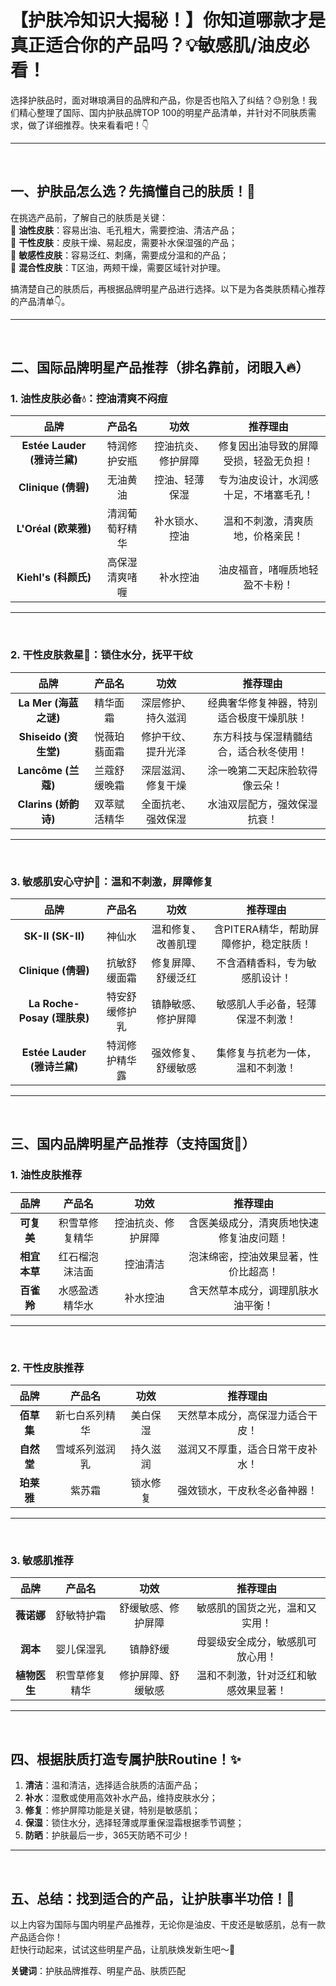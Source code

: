 # 【护肤冷知识大揭秘！】你知道哪款才是真正适合你的产品吗？💡敏感肌/油皮必看！

选择护肤品时，面对琳琅满目的品牌和产品，你是否也陷入了纠结？😓别急！我们精心整理了国际、国内护肤品牌TOP 100的明星产品清单，并针对不同肤质需求，做了详细推荐。快来看看吧！👇

---
<br>

## **一、护肤品怎么选？先搞懂自己的肤质！💬**

在挑选产品前，了解自己的肤质是关键：  
🌟 **油性皮肤**：容易出油、毛孔粗大，需要控油、清洁产品；  
🌟 **干性皮肤**：皮肤干燥、易起皮，需要补水保湿强的产品；  
🌟 **敏感性皮肤**：容易泛红、刺痛，需要成分温和的产品；  
🌟 **混合性皮肤**：T区油，两颊干燥，需要区域针对护理。  

搞清楚自己的肤质后，再根据品牌明星产品进行选择。以下是为各类肤质精心推荐的产品清单👇。

---
<br>

## **二、国际品牌明星产品推荐（排名靠前，闭眼入🔥）**

### **1. 油性皮肤必备💧：控油清爽不闷痘**
| 品牌 | 产品名 | 功效 | 推荐理由 |
|:----:|:------:|:----:|:--------:|
| **Estée Lauder (雅诗兰黛)** | 特润修护安瓶 | 控油抗炎、修护屏障 | 修复因出油导致的屏障受损，轻盈无负担！ |
| **Clinique (倩碧)** | 无油黄油 | 控油、轻薄保湿 | 专为油皮设计，水润感十足，不堵塞毛孔！ |
| **L'Oréal (欧莱雅)** | 清润葡萄籽精华 | 补水锁水、控油 | 温和不刺激，清爽质地，价格亲民！ |
| **Kiehl's (科颜氏)** | 高保湿清爽啫喱 | 补水控油 | 油皮福音，啫喱质地轻盈不卡粉！ |

---
<br>

### **2. 干性皮肤救星🌸：锁住水分，抚平干纹**
| 品牌 | 产品名 | 功效 | 推荐理由 |
|:----:|:------:|:----:|:--------:|
| **La Mer (海蓝之谜)** | 精华面霜 | 深层修护、持久滋润 | 经典奢华修复神器，特别适合极度干燥肌肤！ |
| **Shiseido (资生堂)** | 悦薇珀翡面霜 | 修护干纹、提升光泽 | 东方科技与保湿精髓结合，适合秋冬使用！ |
| **Lancôme (兰蔻)** | 兰蔻舒缓晚霜 | 深层滋润、修复干燥 | 涂一晚第二天起床脸软得像云朵！ |
| **Clarins (娇韵诗)** | 双萃赋活精华 | 全面抗老、强效保湿 | 水油双层配方，强效保湿抗衰！ |

---
<br>

### **3. 敏感肌安心守护🍃：温和不刺激，屏障修复**
| 品牌 | 产品名 | 功效 | 推荐理由 |
|:----:|:------:|:----:|:--------:|
| **SK-II (SK-II)** | 神仙水 | 温和修复、改善肌理 | 含PITERA精华，帮助屏障修护，稳定肤质！ |
| **Clinique (倩碧)** | 抗敏舒缓面霜 | 修复屏障、舒缓泛红 | 不含酒精香料，专为敏感肌设计！ |
| **La Roche-Posay (理肤泉)** | 特安舒缓修护乳 | 镇静敏感、修护屏障 | 敏感肌人手必备，轻薄保湿不刺激！ |
| **Estée Lauder (雅诗兰黛)** | 特润修护精华露 | 强效修复、舒缓敏感 | 集修复与抗老为一体，温和不刺激！ |

---
<br>

## **三、国内品牌明星产品推荐（支持国货💪）**

### **1. 油性皮肤推荐**
| 品牌 | 产品名 | 功效 | 推荐理由 |
|:----:|:------:|:----:|:--------:|
| **可复美** | 积雪草修复精华 | 控油抗炎、修护屏障 | 含医美级成分，清爽质地快速修复油皮问题！ |
| **相宜本草** | 红石榴泡沫洁面 | 控油清洁 | 泡沫绵密，控油效果显著，性价比超高！ |
| **百雀羚** | 水感盈透精华水 | 补水控油 | 含天然草本成分，调理肌肤水油平衡！ |

---
<br>

### **2. 干性皮肤推荐**
| 品牌 | 产品名 | 功效 | 推荐理由 |
|:----:|:------:|:----:|:--------:|
| **佰草集** | 新七白系列精华 | 美白保湿 | 天然草本成分，高保湿力适合干皮！ |
| **自然堂** | 雪域系列滋润乳 | 持久滋润 | 滋润又不厚重，适合日常干皮补水！ |
| **珀莱雅** | 紫苏霜 | 锁水修复 | 强效锁水，干皮秋冬必备神器！ |

---
<br>

### **3. 敏感肌推荐**
| 品牌 | 产品名 | 功效 | 推荐理由 |
|:----:|:------:|:----:|:--------:|
| **薇诺娜** | 舒敏特护霜 | 舒缓敏感、修护屏障 | 敏感肌的国货之光，温和又实用！ |
| **润本** | 婴儿保湿乳 | 镇静舒缓 | 母婴级安全成分，敏感肌可放心用！ |
| **植物医生** | 积雪草修复精华 | 修护屏障、舒缓敏感 | 温和不刺激，针对泛红和敏感效果显著！ |

---
<br>

## **四、根据肤质打造专属护肤Routine！✨**
1. **清洁**：温和清洁，选择适合肤质的洁面产品；  
2. **补水**：湿敷或使用高效补水产品，维持皮肤水分；  
3. **修复**：修护屏障功能是关键，特别是敏感肌；  
4. **保湿**：锁住水分，选择轻薄或厚重保湿霜根据季节调整；  
5. **防晒**：护肤最后一步，365天防晒不可少！  

---
<br>

## **五、总结：找到适合的产品，让护肤事半功倍！🌟**
以上内容为国际与国内明星产品推荐，无论你是油皮、干皮还是敏感肌，总有一款产品适合你！  
赶快行动起来，试试这些明星产品，让肌肤焕发新生吧～💖

**关键词**：护肤品牌推荐、明星产品、肤质匹配